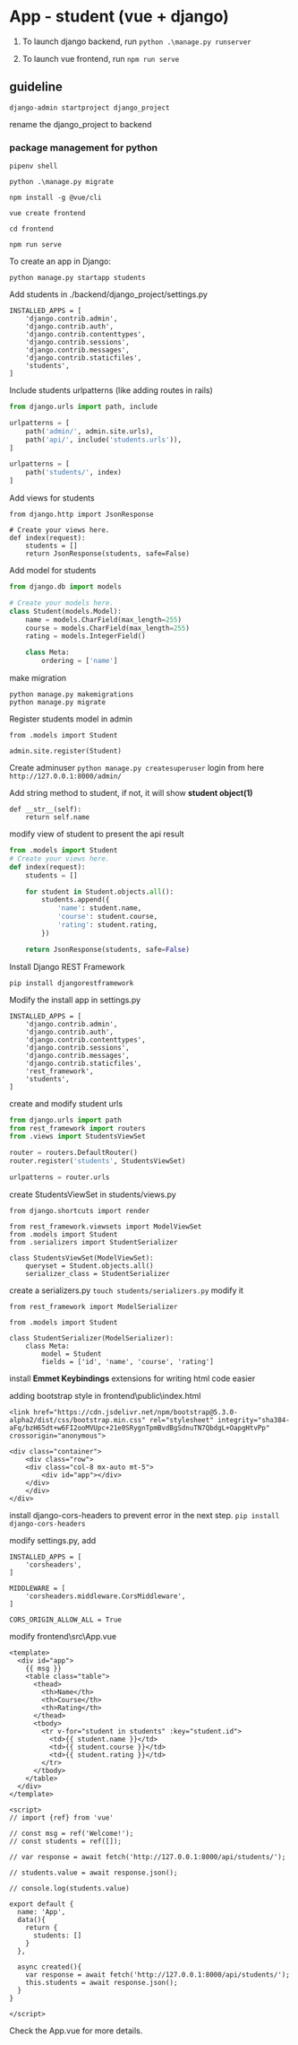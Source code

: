 # App - student (vue + django) 

1. To launch django backend, run
`python .\manage.py runserver`

2. To launch vue frontend, run
`npm run serve`


## guideline 


`django-admin startproject django_project`

rename the django_project to backend

### package management for python
``pipenv shell``

``python .\manage.py migrate``

``npm install -g @vue/cli``

``vue create frontend``

``cd frontend ``

``npm run serve``

To create an app in Django:

``python manage.py startapp students``

Add students in ./backend/django_project/settings.py
```
INSTALLED_APPS = [
    'django.contrib.admin',
    'django.contrib.auth',
    'django.contrib.contenttypes',
    'django.contrib.sessions',
    'django.contrib.messages',
    'django.contrib.staticfiles',
    'students',
]
```

Include students urlpatterns (like adding routes in rails)
``` django_project/urls.py
from django.urls import path, include

urlpatterns = [
    path('admin/', admin.site.urls),
    path('api/', include('students.urls')),
]
```

```students/urls.py
urlpatterns = [
    path('students/', index)
]
```

Add views for students 
```
from django.http import JsonResponse

# Create your views here.
def index(request):
    students = [] 
    return JsonResponse(students, safe=False)
```

Add model for students
```students/models.py
from django.db import models

# Create your models here.
class Student(models.Model):
    name = models.CharField(max_length=255)
    course = models.CharField(max_length=255)
    rating = models.IntegerField()

    class Meta: 
        ordering = ['name']
```

make migration
```
python manage.py makemigrations
python manage.py migrate
```

Register students model in admin
```in students/admin.py
from .models import Student

admin.site.register(Student)
```

Create adminuser
`python manage.py createsuperuser`
login from here `http://127.0.0.1:8000/admin/`
 
Add string method to student, if not, it will show __student object(1)__ 
``` Student/model
def __str__(self):
    return self.name
```


modify view of student to present the api result 
```students/views.py
from .models import Student
# Create your views here.
def index(request):
    students = [] 

    for student in Student.objects.all():
        students.append({
            'name': student.name,
            'course': student.course,
            'rating': student.rating,
        })

    return JsonResponse(students, safe=False)
```

Install Django REST Framework
```
pip install djangorestframework
```
Modify the install app in settings.py
```
INSTALLED_APPS = [
    'django.contrib.admin',
    'django.contrib.auth',
    'django.contrib.contenttypes',
    'django.contrib.sessions',
    'django.contrib.messages',
    'django.contrib.staticfiles',
    'rest_framework',
    'students',
]
```

create and modify student urls
``` student/urls.py
from django.urls import path 
from rest_framework import routers
from .views import StudentsViewSet

router = routers.DefaultRouter()
router.register('students', StudentsViewSet)

urlpatterns = router.urls
```

create StudentsViewSet in students/views.py
```
from django.shortcuts import render

from rest_framework.viewsets import ModelViewSet
from .models import Student
from .serializers import StudentSerializer

class StudentsViewSet(ModelViewSet):
    queryset = Student.objects.all() 
    serializer_class = StudentSerializer

```

create a serializers.py
`touch students/serializers.py`
modify it
```
from rest_framework import ModelSerializer 

from .models import Student

class StudentSerializer(ModelSerializer):
    class Meta:
        model = Student 
        fields = ['id', 'name', 'course', 'rating']
```

install __Emmet Keybindings__ extensions for writing html code easier

adding bootstrap style in frontend\public\index.html
```
<link href="https://cdn.jsdelivr.net/npm/bootstrap@5.3.0-alpha2/dist/css/bootstrap.min.css" rel="stylesheet" integrity="sha384-aFq/bzH65dt+w6FI2ooMVUpc+21e0SRygnTpmBvdBgSdnuTN7QbdgL+OapgHtvPp" crossorigin="anonymous">

<div class="container">
    <div class="row">
    <div class="col-8 mx-auto mt-5">
        <div id="app"></div>
    </div>
    </div>
</div>
```


install django-cors-headers to prevent error in the next step.
`pip install django-cors-headers`

modify settings.py, add
```
INSTALLED_APPS = [
    'corsheaders',
]

MIDDLEWARE = [
    'corsheaders.middleware.CorsMiddleware',
]

CORS_ORIGIN_ALLOW_ALL = True 
```

modify frontend\src\App.vue
```
<template>
  <div id="app">
    {{ msg }}
    <table class="table">
      <thead>
        <th>Name</th>
        <th>Course</th>
        <th>Rating</th>
      </thead>   
      <tbody>
        <tr v-for="student in students" :key="student.id">
          <td>{{ student.name }}</td>
          <td>{{ student.course }}</td>
          <td>{{ student.rating }}</td>
        </tr>
      </tbody>
    </table>
  </div>
</template>

<script>
// import {ref} from 'vue'

// const msg = ref('Welcome!');
// const students = ref([]);

// var response = await fetch('http://127.0.0.1:8000/api/students/');

// students.value = await response.json();

// console.log(students.value)

export default {
  name: 'App',
  data(){
    return {
      students: []
    }
  },

  async created(){
    var response = await fetch('http://127.0.0.1:8000/api/students/');
    this.students = await response.json();
  }
}

</script>

```

Check the App.vue for more details.



